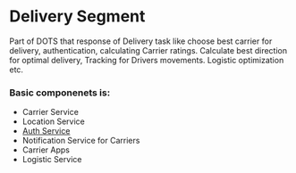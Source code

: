 # Delivery Segment

Part of DOTS that response of Delivery task like
choose best carrier for delivery, authentication, 
calculating Carrier ratings. Calculate best direction
for optimal delivery, Tracking for Drivers movements.
Logistic optimization etc.

### Basic componenets is:
* Carrier Service 
* Location Service
* [Auth Service](AuthService.md)
* Notification Service for Carriers
* Carrier Apps
* Logistic Service